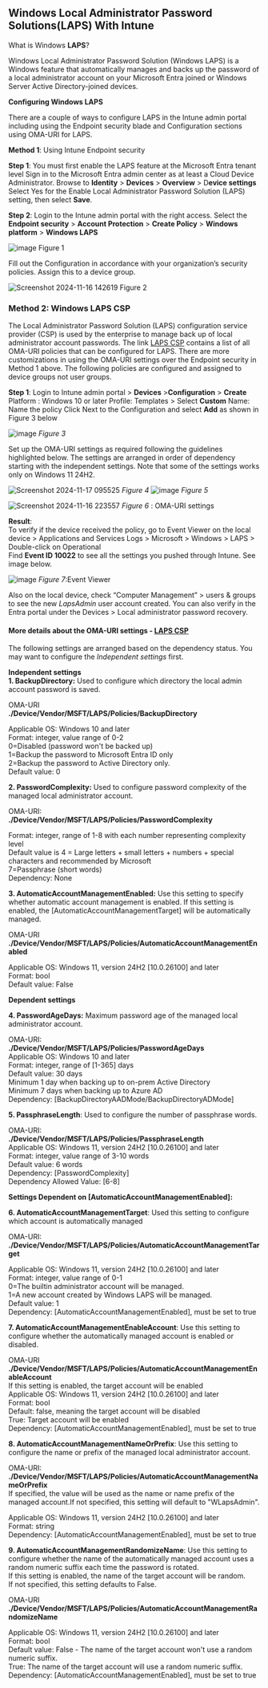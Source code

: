 
## **Windows Local Administrator Password Solutions(LAPS) With Intune**

What is Windows **LAPS**?

Windows Local Administrator Password Solution (Windows LAPS) is a Windows feature that automatically manages and backs up the password of a local administrator account on your Microsoft Entra joined or Windows Server Active Directory-joined devices.

**Configuring Windows LAPS**

There are a couple of ways to configure LAPS in the Intune admin portal including using the Endpoint security blade and Configuration sections using OMA-URI for LAPS.

**Method 1**: Using Intune Endpoint security

**Step 1**: You must first enable the LAPS feature at the Microsoft Entra tenant level
Sign in to the Microsoft Entra admin center as at least a Cloud Device Administrator.
Browse to **Identity** > **Devices** > **Overview** > D**evice settings**
Select Yes for the Enable Local Administrator Password Solution (LAPS) setting, then select **Save**.
 
**Step 2**: Login to the Intune admin portal with the right access.
Select the **Endpoint security** > **Account Protection** > **Create Policy** > **Windows platform** > **Windows LAPS**

![image](https://github.com/user-attachments/assets/aa6806e2-088e-41af-9938-c809f2c09e91)
Figure 1

Fill out the Configuration in accordance with your organization’s security policies. Assign this to a device group.

![Screenshot 2024-11-16 142619](https://github.com/user-attachments/assets/7c9e5f9b-89f6-4b8f-b4ac-6053681d9cc3)
Figure 2

### Method 2: Windows LAPS CSP

The Local Administrator Password Solution (LAPS) configuration service provider (CSP) is used by the enterprise to manage back up of local administrator account passwords. The link [LAPS CSP](https://learn.microsoft.com/en-us/windows/client-management/mdm/laps-csp#policiespasswordcomplexity/) contains a list of all OMA-URI policies that can be configured for LAPS. There are more customizations in using the OMA-URI settings over the Endpoint security in Method 1 above. The following policies are configured and assigned to device groups not user groups.

**Step 1**: Login to Intune admin portal > **Devices** >**Configuration** > **Create** 
Platform : Windows 10 or later
Profile: Templates > Select **Custom**
Name: Name the policy
Click Next to the Configuration and select **Add** as shown in Figure 3 below

![image](https://github.com/user-attachments/assets/7f574689-931a-428c-a6a6-2cb2d0a05103)
_Figure 3_

Set up the OMA-URI settings as required following the guidelines highlighted below. The settings are arranged in order of dependency starting with the independent settings. Note that some of the settings works only on Windows 11 24H2.

![Screenshot 2024-11-17 095525](https://github.com/user-attachments/assets/58d4d420-b29e-4ad5-b3d2-4e02434e5f56)
_Figure 4_
![image](https://github.com/user-attachments/assets/94d3536b-31cd-4f38-acda-d74f4e1c287f)
_Figure 5_

![Screenshot 2024-11-16 223557](https://github.com/user-attachments/assets/2ea38734-7451-40f8-adf2-4bbf6a557828)
_Figure 6_ : OMA-URI settings

**Result**: <br />
To verify if the device received the policy, go to Event Viewer on the local device > Applications and Services Logs > Microsoft > Windows > LAPS > Double-click on Operational<br />
Find **Event ID 10022** to see all the settings you pushed through Intune. See image below. 

![image](https://github.com/user-attachments/assets/66bc2fba-9244-4e5b-9ff9-1a4a61997853)
_Figure 7_:Event Viewer

Also on the local device, check “Computer Management” > users & groups to see the new _LapsAdmin_ user account created. You can also verify in the Entra portal under the Devices > Local administrator password recovery.

#### More details about the OMA-URI settings - [LAPS CSP](https://learn.microsoft.com/en-us/windows/client-management/mdm/laps-csp#policiespasswordcomplexity/)
The following settings are arranged based on the dependency status. You may want to configure the _Independent settings_ first.

**Independent settings**<br />
**1. BackupDirectory:** Used to configure which directory the local admin account password is saved.

OMA-URI<br />
	**./Device/Vendor/MSFT/LAPS/Policies/BackupDirectory**
 
Applicable OS: Windows 10 and later<br />
Format: integer, value range of 0-2<br />
0=Disabled (password won't be backed up)<br />
1=Backup the password to Microsoft Entra ID only <br />
2=Backup the password to Active Directory only.<br />
Default value: 0<br />

**2. PasswordComplexity:** Used to configure password complexity of the managed local administrator account.

OMA-URI:<br />
  **./Device/Vendor/MSFT/LAPS/Policies/PasswordComplexity**		
  
Format: integer, range of 1-8 with each number representing complexity level<br />
Default value is 4 = Large letters + small letters + numbers + special characters and recommended by Microsoft<br />
7=Passphrase (short words)<br />
Dependency: 	None

**3. AutomaticAccountManagementEnabled:** Use this setting to specify whether automatic account management is enabled. If this setting is enabled, the [AutomaticAccountManagementTarget] will be automatically managed.

OMA-URI<br />
	**./Device/Vendor/MSFT/LAPS/Policies/AutomaticAccountManagementEnabled**

Applicable OS:  Windows 11, version 24H2 [10.0.26100] and later<br />
Format: bool<br />
Default value: False<br />

**Dependent settings**

**4. PasswordAgeDays:** Maximum password age of the managed local administrator account.

OMA-URI: <br />
  **./Device/Vendor/MSFT/LAPS/Policies/PasswordAgeDays**<br />
Applicable OS: Windows 10 and later<br />
Format: integer, range of [1-365] days<br />
Default value: 30 days<br />
Minimum 1 day when backing up to on-prem Active Directory<br />
Minimum 7 days when backing up to Azure AD<br />
Dependency: [BackupDirectoryAADMode/BackupDirectoryADMode]

**5. PassphraseLength**: Used to configure the number of passphrase words.

OMA-URI:<br />
  **./Device/Vendor/MSFT/LAPS/Policies/PassphraseLength**	<br />
Applicable OS: Windows 11, version 24H2 [10.0.26100] and later<br />
Format: integer, value range of 3-10 words<br />
Default value: 6 words<br />
Dependency: [PasswordComplexity]<br />
Dependency Allowed Value: [6-8]<br />

**Settings Dependent on [AutomaticAccountManagementEnabled]:**

**6. AutomaticAccountManagementTarget**: Used this setting to configure which account is automatically managed

OMA-URI:<br />
**./Device/Vendor/MSFT/LAPS/Policies/AutomaticAccountManagementTarget**

Applicable OS: Windows 11, version 24H2 [10.0.26100] and later<br />
Format: integer, value range of 0-1<br />
0=The builtin administrator account will be managed.<br />
1=A new account created by Windows LAPS will be managed.<br />
Default value: 1<br />
Dependency: [AutomaticAccountManagementEnabled], must be set to true<br />

**7. AutomaticAccountManagementEnableAccount**: Use this setting to configure whether the automatically managed account is enabled or disabled.

OMA-URI<br />
**./Device/Vendor/MSFT/LAPS/Policies/AutomaticAccountManagementEnableAccount**<br />
If this setting is enabled, the target account will be enabled<br />
Applicable OS: Windows 11, version 24H2 [10.0.26100] and later<br />
Format: bool<br />
Default: false, meaning the target account will be disabled<br />
True: Target account will be enabled<br />
Dependency: [AutomaticAccountManagementEnabled], must be set to true

**8. AutomaticAccountManagementNameOrPrefix**: Use this setting to configure the name or prefix of the managed local administrator account.

OMA-URI:
  **./Device/Vendor/MSFT/LAPS/Policies/AutomaticAccountManagementNameOrPrefix**<br />
If specified, the value will be used as the name or name prefix of the managed account.If not specified, this setting will default to "WLapsAdmin".

Applicable OS: Windows 11, version 24H2 [10.0.26100] and later<br />
Format: string<br />
Dependency: [AutomaticAccountManagementEnabled], must be set to true

**9. AutomaticAccountManagementRandomizeName**:  Use this setting to configure whether the name of the automatically managed account uses a random numeric suffix each time the password is rotated.<br />
If this setting is enabled, the name of the target account will be random. <br />
If not specified, this setting defaults to False.

OMA-URI
	**./Device/Vendor/MSFT/LAPS/Policies/AutomaticAccountManagementRandomizeName**
 
Applicable OS:  Windows 11, version 24H2 [10.0.26100] and later<br />
Format: bool<br />
Default value: False - The name of the target account won't use a random numeric suffix.<br />
True: The name of the target account will use a random numeric suffix.<br />
Dependency: [AutomaticAccountManagementEnabled], must be set to true


